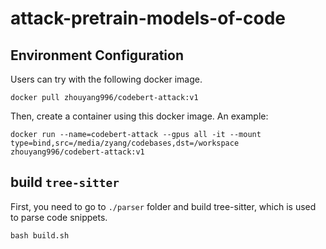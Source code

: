 # attack-pretrain-models-of-code

## Environment Configuration

Users can try with the following docker image.

```
docker pull zhouyang996/codebert-attack:v1
```

Then, create a container using this docker image. An example:

```
docker run --name=codebert-attack --gpus all -it --mount type=bind,src=/media/zyang/codebases,dst=/workspace zhouyang996/codebert-attack:v1
```


## build `tree-sitter`
First, you need to go to `./parser` folder and build tree-sitter, which is used to parse code snippets.

```
bash build.sh
```
